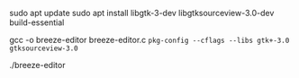 sudo apt update
sudo apt install libgtk-3-dev libgtksourceview-3.0-dev build-essential


gcc -o breeze-editor breeze-editor.c `pkg-config --cflags --libs gtk+-3.0 gtksourceview-3.0`


./breeze-editor
